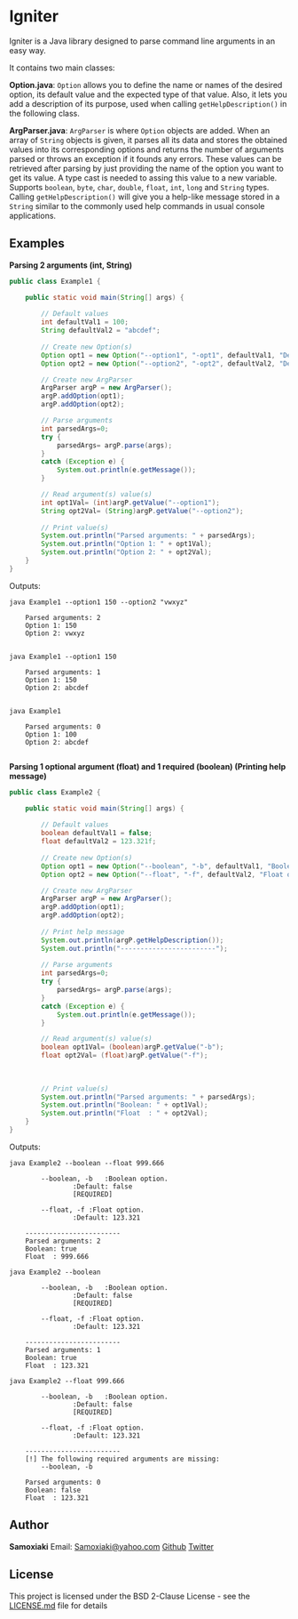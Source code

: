 # Igniter

Igniter is a Java library designed to parse command line arguments in an easy way.

It contains two main classes:

**Option.java**: 	`Option` allows you to define the name or names of the desired option, its default value and the expected type of that value.
					 Also, it lets you add a description of its purpose, used when calling `getHelpDescription()` in the following class.
				  
**ArgParser.java**: `ArgParser` is where `Option` objects are added. When an array of `String` objects is given, it parses all its data and stores the 
					 obtained values into its corresponding options and returns the number of arguments parsed or throws an exception if it founds any errors. These values can be retrieved after parsing by just providing the name of the option you want to get its value. A type cast is needed to assing this value to a new variable.
					 Supports `boolean`, `byte`, `char`, `double`, `float`, `int`, `long` and `String` types. 
					 Calling `getHelpDescription()` will give you a help-like message stored in a `String` similar to the commonly used help commands in usual console applications.

## Examples

**Parsing 2 arguments (int, String)**

```java
public class Example1 {

    public static void main(String[] args) {
        
        // Default values
        int defaultVal1 = 100;
        String defaultVal2 = "abcdef";
        
        // Create new Option(s)
        Option opt1 = new Option("--option1", "-opt1", defaultVal1, "Description for option 1.", int.class);
        Option opt2 = new Option("--option2", "-opt2", defaultVal2, "Description for option 2.", String.class);

        // Create new ArgParser
        ArgParser argP = new ArgParser();
        argP.addOption(opt1);
        argP.addOption(opt2);

        // Parse arguments
        int parsedArgs=0;
        try {
            parsedArgs= argP.parse(args);
        }
        catch (Exception e) {
            System.out.println(e.getMessage());
        }

        // Read argument(s) value(s)
        int opt1Val= (int)argP.getValue("--option1");
        String opt2Val= (String)argP.getValue("--option2");
        
        // Print value(s)
        System.out.println("Parsed arguments: " + parsedArgs);
        System.out.println("Option 1: " + opt1Val);
        System.out.println("Option 2: " + opt2Val);
    }
}

```

Outputs:
```
java Example1 --option1 150 --option2 "vwxyz"

	Parsed arguments: 2
	Option 1: 150
	Option 2: vwxyz
	
```
```
java Example1 --option1 150

	Parsed arguments: 1
	Option 1: 150
	Option 2: abcdef
	
```
```
java Example1

	Parsed arguments: 0
	Option 1: 100
	Option 2: abcdef
	
```

**Parsing 1 optional argument (float) and 1 required (boolean) (Printing help message)**
```java
public class Example2 {

    public static void main(String[] args) {
        
        // Default values
        boolean defaultVal1 = false;
        float defaultVal2 = 123.321f;
        
        // Create new Option(s)
        Option opt1 = new Option("--boolean", "-b", defaultVal1, "Boolean option.", true, boolean.class);
        Option opt2 = new Option("--float", "-f", defaultVal2, "Float option.", float.class);

        // Create new ArgParser
        ArgParser argP = new ArgParser();
        argP.addOption(opt1);
        argP.addOption(opt2);
        
        // Print help message
        System.out.println(argP.getHelpDescription());
        System.out.println("------------------------");
        
        // Parse arguments
        int parsedArgs=0;
        try {
            parsedArgs= argP.parse(args);
        }
        catch (Exception e) {
            System.out.println(e.getMessage());
        }

        // Read argument(s) value(s)
        boolean opt1Val= (boolean)argP.getValue("-b");
        float opt2Val= (float)argP.getValue("-f");
        
        
        
        // Print value(s)
        System.out.println("Parsed arguments: " + parsedArgs);
        System.out.println("Boolean: " + opt1Val);
        System.out.println("Float  : " + opt2Val);
    }
}
```
Outputs:
```
java Example2 --boolean --float 999.666

		--boolean, -b	:Boolean option.
				:Default: false
				[REQUIRED]

		--float, -f	:Float option.
				:Default: 123.321

	------------------------
	Parsed arguments: 2
	Boolean: true
	Float  : 999.666
```
```
java Example2 --boolean

		--boolean, -b	:Boolean option.
				:Default: false
				[REQUIRED]

		--float, -f	:Float option.
				:Default: 123.321

	------------------------
	Parsed arguments: 1
	Boolean: true
	Float  : 123.321
```
```
java Example2 --float 999.666

		--boolean, -b	:Boolean option.
				:Default: false
				[REQUIRED]

		--float, -f	:Float option.
				:Default: 123.321

	------------------------
	[!] The following required arguments are missing:
		--boolean, -b

	Parsed arguments: 0
	Boolean: false
	Float  : 123.321
```


## Author

**Samoxiaki**
	Email: Samoxiaki@yahoo.com
	[Github](https://github.com/Samoxiaki)
 	[Twitter](https://twitter.com/Samoxiaki)
 	
## License

This project is licensed under the BSD 2-Clause License - see the [LICENSE.md](LICENSE.md) file for details

